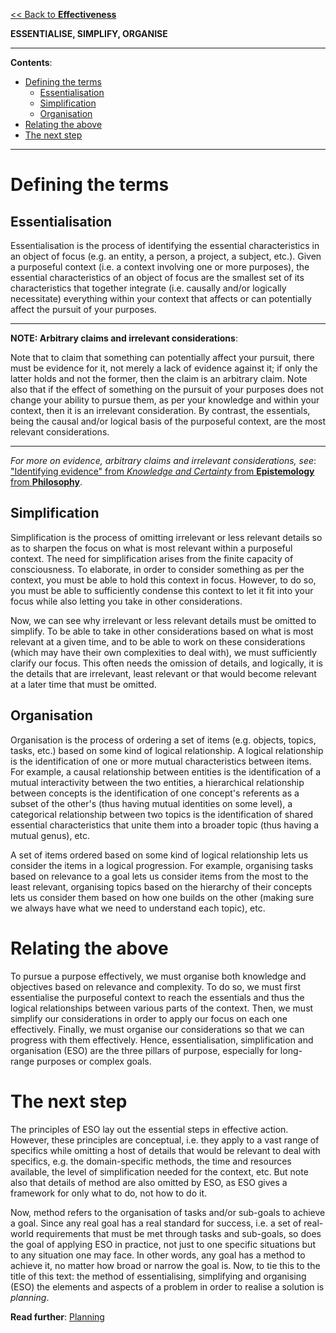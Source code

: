 [<< Back to **Effectiveness**](https://pranigopu.github.io/effectiveness)

**ESSENTIALISE, SIMPLIFY, ORGANISE**

---

**Contents**:

- [Defining the terms](#defining-the-terms)
  - [Essentialisation](#essentialisation)
  - [Simplification](#simplification)
  - [Organisation](#organisation)
- [Relating the above](#relating-the-above)
- [The next step](#the-next-step)

---

# Defining the terms
## Essentialisation
Essentialisation is the process of identifying the essential characteristics in an object of focus (e.g. an entity, a person, a project, a subject, etc.). Given a purposeful context (i.e. a context involving one or more purposes), the essential characteristics of an object of focus are the smallest set of its characteristics that together integrate (i.e. causally and/or logically necessitate) everything within your context that affects or can potentially affect the pursuit of your purposes.

---

**NOTE: Arbitrary claims and irrelevant considerations**:

Note that to claim that something can potentially affect your pursuit, there must be evidence for it, not merely a lack of evidence against it; if only the latter holds and not the former, then the claim is an arbitrary claim. Note also that if the effect of something on the pursuit of your purposes does not change your ability to pursue them, as per your knowledge and within your context, then it is an irrelevant consideration. By contrast, the essentials, being the causal and/or logical basis of the purposeful context, are the most relevant considerations.

---

_For more on evidence, arbitrary claims and irrelevant considerations, see_: ["Identifying evidence" from _Knowledge and Certainty_ from **Epistemology** from **Philosophy**](https://pranigopu.github.io/philosophy/epistemology/knowledge-and-certainty.html).

## Simplification
Simplification is the process of omitting irrelevant or less relevant details so as to sharpen the focus on what is most relevant within a purposeful context. The need for simplification arises from the finite capacity of consciousness. To elaborate, in order to consider something as per the context, you must be able to hold this context in focus. However, to do so, you must be able to sufficiently condense this context to let it fit into your focus while also letting you take in other considerations.

Now, we can see why irrelevant or less relevant details must be omitted to simplify. To be able to take in other considerations based on what is most relevant at a given time, and to be able to work on these considerations (which may have their own complexities to deal with), we must sufficiently clarify our focus. This often needs the omission of details, and logically, it is the details that are irrelevant, least relevant or that would become relevant at a later time that must be omitted.

## Organisation
Organisation is the process of ordering a set of items (e.g. objects, topics, tasks, etc.) based on some kind of logical relationship. A logical relationship is the identification of one or more mutual characteristics between items. For example, a causal relationship between entities is the identification of a mutual interactivity between the two entities, a hierarchical relationship between concepts is the identification of one concept's referents as a subset of the other's (thus having mutual identities on some level), a categorical relationship between two topics is the identification of shared essential characteristics that unite them into a broader topic (thus having a mutual genus), etc.

A set of items ordered based on some kind of logical relationship lets us consider the items in a logical progression. For example, organising tasks based on relevance to a goal lets us consider items from the most to the least relevant, organising topics based on the hierarchy of their concepts lets us consider them based on how one builds on the other (making sure we always have what we need to understand each topic), etc.

# Relating the above
To pursue a purpose effectively, we must organise both knowledge and objectives based on relevance and complexity. To do so, we must first essentialise the purposeful context to reach the essentials and thus the logical relationships between various parts of the context. Then, we must simplify our considerations in order to apply our focus on each one effectively. Finally, we must organise our considerations so that we can progress with them effectively. Hence, essentialisation, simplification and organisation (ESO) are the three pillars of purpose, especially for long-range purposes or complex goals.

# The next step
The principles of ESO lay out the essential steps in effective action. However, these principles are conceptual, i.e. they apply to a vast range of specifics while omitting a host of details that would be relevant to deal with specifics, e.g. the domain-specific methods, the time and resources available, the level of simplification needed for the context, etc. But note also that details of method are also omitted by ESO, as ESO gives a framework for only what to do, not how to do it.

Now, method refers to the organisation of tasks and/or sub-goals to achieve a goal. Since any real goal has a real standard for success, i.e. a set of real-world requirements that must be met through tasks and sub-goals, so does the goal of applying ESO in practice, not just to one specific situations but to any situation one may face. In other words, any goal has a method to achieve it, no matter how broad or narrow the goal is. Now, to tie this to the title of this text: the method of essentialising, simplifying and organising (ESO) the elements and aspects of a problem in order to realise a solution is _planning_.

**Read further**: [Planning](https://pranigopu.github.io/effectiveness/planning.html)